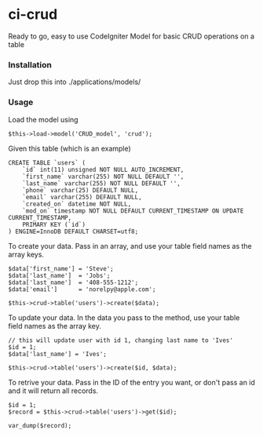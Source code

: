 ci-crud
=======

Ready to go, easy to use CodeIgniter Model for basic CRUD operations on a table


### Installation

Just drop this into ./applications/models/

### Usage

Load the model using 

```
$this->load->model('CRUD_model', 'crud');
```

Given this table (which is an example)

```
CREATE TABLE `users` (
    `id` int(11) unsigned NOT NULL AUTO_INCREMENT,
    `first_name` varchar(255) NOT NULL DEFAULT '',
    `last_name` varchar(255) NOT NULL DEFAULT '',
    `phone` varchar(25) DEFAULT NULL,
    `email` varchar(255) DEFAULT NULL,
    `created_on` datetime NOT NULL,
    `mod_on` timestamp NOT NULL DEFAULT CURRENT_TIMESTAMP ON UPDATE CURRENT_TIMESTAMP,
    PRIMARY KEY (`id`)
) ENGINE=InnoDB DEFAULT CHARSET=utf8;
```


To create your data.  Pass in an array, and use your table field names as the array keys.

```
$data['first_name'] = 'Steve';
$data['last_name'] 	= 'Jobs';
$data['last_name'] 	= '408-555-1212';
$data['email'] 		= 'norelpy@apple.com';

$this->crud->table('users')->create($data);
```

To update your data.  In the data you pass to the method, use your table field names as the array key.

```
// this will update user with id 1, changing last name to 'Ives'
$id = 1;
$data['last_name'] = 'Ives';

$this->crud->table('users')->create($id, $data);
```

To retrive your data.  Pass in the ID of the entry you want, or don't pass an id and it will return all records.

```
$id = 1;
$record = $this->crud->table('users')->get($id);

var_dump($record);
```